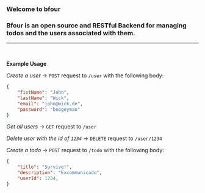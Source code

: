 ### **Welcome to bfour**

### Bfour is an **open source** and **RESTful** Backend for managing todos and the users associated with them.
---
<br/>

**Example Usage**

*Create a user* -> `POST` request to `/user` with the following body:

```Json
{
    "fistName": "John",
    "lastName": "Wick",
    "email": "john@wick.de",
    "password": "boogeyman"
}
```

*Get all users* -> `GET` request to `/user`

*Delete user with the id of `1234`* -> `DELETE` request to `/user/1234`

*Create a todo* -> `POST` request to `/todo` with the following body:

```Json
{
    "title": "Survive!",
    "description": "Excommunicado",
    "userId": 1234,
}
```
